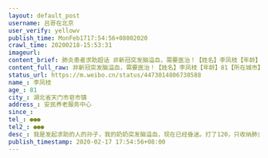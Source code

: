 ```yaml
---
layout: default_post
username: 吕哥在北京
user_verify: yellowv
publish_time: MonFeb1717:54:56+08002020
crawl_time: 20200218-15:53:31
imageurl: 
content_brief: 肺炎患者求助超话 非新冠突发脑溢血，需要医治！【姓名】李凤枝【年龄】81【所在城市】湖北省天门市皂市镇【所在小区、社区】安民养老服务中心【患病时间 2020.02.17【联系方式】●●●【其他紧急联系人】●●●【病情描述】 我是发起求助的人的孙子，我的奶奶突发脑溢血，现在 ...全文
content_full_raw: 非新冠突发脑溢血，需要医治！【姓名】李凤枝【年龄】81【所在城市】湖北省天门市皂市镇【所在小区、社区】安民养老服务中心【患病时间2020.02.17【联系方式】●●●【其他紧急联系人】●●●【病情描述】我是发起求助的人的孙子，我的奶奶突发脑溢血，现在已经昏迷。打了120，只收纳肺炎患者，其他病不予收治。目前乡镇封锁，无法送去就医。本在在湖北十堰，不在奶奶身边。目前只有我的小姑陪护，联系方式为我小姑的联系方式。紧急联系人为我的父亲。感谢各位，谢谢大家的转发帮助。已经有志愿者在远程诊断，但具体情况我还不太清楚，有新情况我会在本条微博评论中更新。北京
status_url: https://m.weibo.cn/status/4473014806738588
name_: 李凤枝
age_: 81
city_: 湖北省天门市皂市镇
address_: 安民养老服务中心
since_: 
tel_: ●●●
tel2_: ●●●
desc_: 我是发起求助的人的孙子，我的奶奶突发脑溢血，现在已经昏迷。打了120，只收纳肺炎患者，其他病不予收治。目前乡镇封锁，无法送去就医。本在在湖北十堰，不在奶奶身边。目前只有我的小姑陪护，联系方式为我小姑的联系方式。紧急联系人为我的父亲。感谢各位，谢谢大家的转发帮助。已经有志愿者在远程诊断，但具体情况我还不太清楚，有新情况我会在本条微博评论中更新。北京
publish_timestamp: 2020-02-17 17:54:56+08:00
---
```

